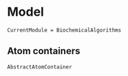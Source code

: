 # Model
```@meta
CurrentModule = BiochemicalAlgorithms
```

## Atom containers
```@docs
AbstractAtomContainer
```
